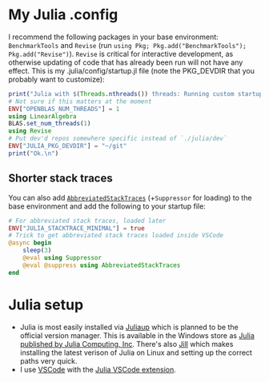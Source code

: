 # My Julia .config
I recommend the following packages in your base environment: `BenchmarkTools` and `Revise` (run `using Pkg; Pkg.add("BenchmarkTools"); Pkg.add("Revise")`). `Revise` is critical for interactive development, as otherwise updating of code that has already been run will not have any effect. This is my .julia/config/startup.jl file (note the PKG_DEVDIR that you probably want to customize):

```julia
print("Julia with $(Threads.nthreads()) threads: Running custom startup... ")
# Not sure if this matters at the moment
ENV["OPENBLAS_NUM_THREADS"] = 1
using LinearAlgebra
BLAS.set_num_threads(1)
using Revise
# Put dev'd repos somewhere specific instead of `./julia/dev`
ENV["JULIA_PKG_DEVDIR"] = "~/git"
print("Ok.\n")
``` 
## Shorter stack traces
You can also add  [`AbbreviatedStackTraces`](https://github.com/BioTurboNick/AbbreviatedStackTraces.jl) (+`Suppressor` for loading) to the base environment and add the following to your startup file:
```julia
# For abbreviated stack traces, loaded later
ENV["JULIA_STACKTRACE_MINIMAL"] = true
# Trick to get abbreviated stack traces loaded inside VSCode
@async begin
    sleep(3)
    @eval using Suppressor
    @eval @suppress using AbbreviatedStackTraces
end
```

# Julia setup
- Julia is most easily installed via [Juliaup](https://github.com/JuliaLang/juliaup) which is planned to be the official version manager. This is available in the Windows store as [Julia published by Julia Computing, Inc](https://github.com/JuliaLang/juliaup). There's also [Jill](https://github.com/abelsiqueira/jill) which makes installing the latest verison of Julia on Linux and setting up the correct paths very quick.
- I use [VSCode](https://code.visualstudio.com/) with the [Julia VSCode extension](https://www.julia-vscode.org/).
